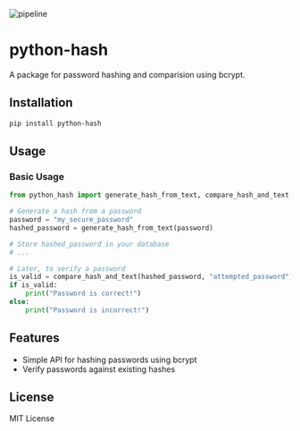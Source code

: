 ![pipeline](https://github.com/ihumaunkabir/python-hash/actions/workflows/publish.yml/badge.svg)

# python-hash

A package for password hashing and comparision using bcrypt. 

## Installation

```bash
pip install python-hash
```

## Usage

### Basic Usage

```python
from python_hash import generate_hash_from_text, compare_hash_and_text

# Generate a hash from a password
password = "my_secure_password"
hashed_password = generate_hash_from_text(password)

# Store hashed_password in your database
# ...

# Later, to verify a password
is_valid = compare_hash_and_text(hashed_password, "attempted_password")
if is_valid:
    print("Password is correct!")
else:
    print("Password is incorrect!")
```

## Features

- Simple API for hashing passwords using bcrypt
- Verify passwords against existing hashes

## License

MIT License
